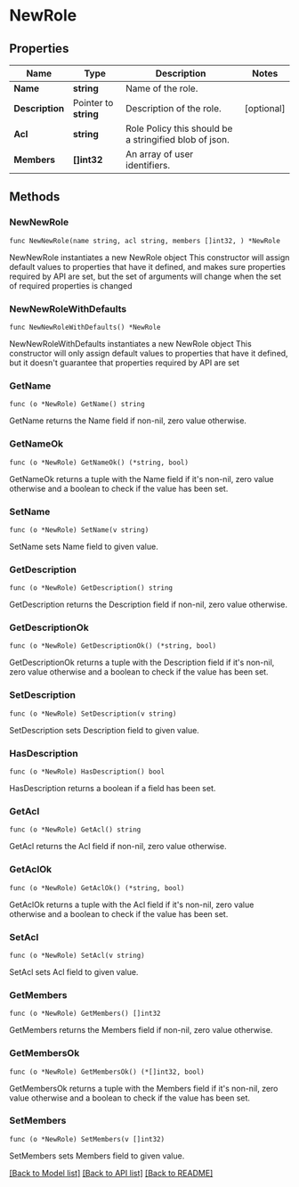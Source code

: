 # NewRole

## Properties

Name | Type | Description | Notes
------------ | ------------- | ------------- | -------------
**Name** | **string** | Name of the role. | 
**Description** | Pointer to **string** | Description of the role. | [optional] 
**Acl** | **string** | Role Policy this should be a stringified blob of json. | 
**Members** | **[]int32** | An array of user identifiers. | 

## Methods

### NewNewRole

`func NewNewRole(name string, acl string, members []int32, ) *NewRole`

NewNewRole instantiates a new NewRole object
This constructor will assign default values to properties that have it defined,
and makes sure properties required by API are set, but the set of arguments
will change when the set of required properties is changed

### NewNewRoleWithDefaults

`func NewNewRoleWithDefaults() *NewRole`

NewNewRoleWithDefaults instantiates a new NewRole object
This constructor will only assign default values to properties that have it defined,
but it doesn't guarantee that properties required by API are set

### GetName

`func (o *NewRole) GetName() string`

GetName returns the Name field if non-nil, zero value otherwise.

### GetNameOk

`func (o *NewRole) GetNameOk() (*string, bool)`

GetNameOk returns a tuple with the Name field if it's non-nil, zero value otherwise
and a boolean to check if the value has been set.

### SetName

`func (o *NewRole) SetName(v string)`

SetName sets Name field to given value.


### GetDescription

`func (o *NewRole) GetDescription() string`

GetDescription returns the Description field if non-nil, zero value otherwise.

### GetDescriptionOk

`func (o *NewRole) GetDescriptionOk() (*string, bool)`

GetDescriptionOk returns a tuple with the Description field if it's non-nil, zero value otherwise
and a boolean to check if the value has been set.

### SetDescription

`func (o *NewRole) SetDescription(v string)`

SetDescription sets Description field to given value.

### HasDescription

`func (o *NewRole) HasDescription() bool`

HasDescription returns a boolean if a field has been set.

### GetAcl

`func (o *NewRole) GetAcl() string`

GetAcl returns the Acl field if non-nil, zero value otherwise.

### GetAclOk

`func (o *NewRole) GetAclOk() (*string, bool)`

GetAclOk returns a tuple with the Acl field if it's non-nil, zero value otherwise
and a boolean to check if the value has been set.

### SetAcl

`func (o *NewRole) SetAcl(v string)`

SetAcl sets Acl field to given value.


### GetMembers

`func (o *NewRole) GetMembers() []int32`

GetMembers returns the Members field if non-nil, zero value otherwise.

### GetMembersOk

`func (o *NewRole) GetMembersOk() (*[]int32, bool)`

GetMembersOk returns a tuple with the Members field if it's non-nil, zero value otherwise
and a boolean to check if the value has been set.

### SetMembers

`func (o *NewRole) SetMembers(v []int32)`

SetMembers sets Members field to given value.



[[Back to Model list]](../README.md#documentation-for-models) [[Back to API list]](../README.md#documentation-for-api-endpoints) [[Back to README]](../README.md)


